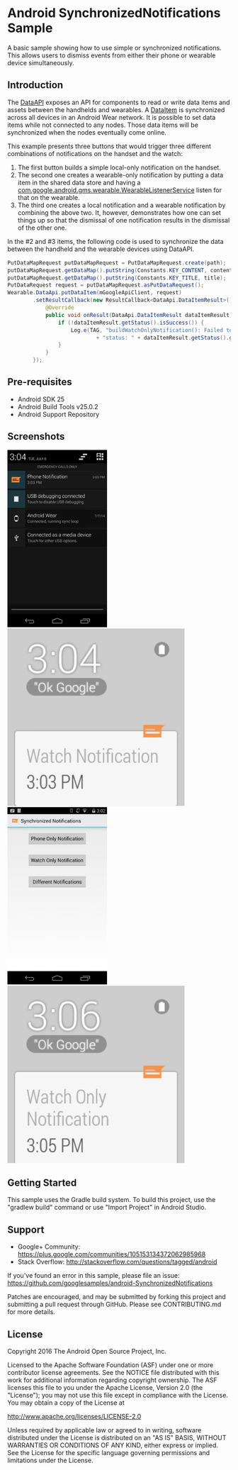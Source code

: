
Android SynchronizedNotifications Sample
===================================

A basic sample showing how to use simple or synchronized notifications.
This allows users to dismiss events from either their phone or wearable device simultaneously.

Introduction
------------

The [DataAPI][1] exposes an API for components to read or write data items and assets between
the handhelds and wearables. A [DataItem][2] is synchronized across all devices in an Android Wear network.
It is possible to set data items while not connected to any nodes. Those data items will be synchronized
when the nodes eventually come online.

This example presents three buttons that would trigger three different combinations of
notifications on the handset and the watch:

1. The first button builds a simple local-only notification on the handset.
2. The second one creates a wearable-only notification by putting a data item in the shared data
store and having a [com.google.android.gms.wearable.WearableListenerService][3] listen for
that on the wearable.
3. The third one creates a local notification and a wearable notification by combining the above
two. It, however, demonstrates how one can set things up so that the dismissal of one
notification results in the dismissal of the other one.

In the #2 and #3 items, the following code is used to synchronize the data between the handheld
and the wearable devices using DataAPI.

```java
PutDataMapRequest putDataMapRequest = PutDataMapRequest.create(path);
putDataMapRequest.getDataMap().putString(Constants.KEY_CONTENT, content);
putDataMapRequest.getDataMap().putString(Constants.KEY_TITLE, title);
PutDataRequest request = putDataMapRequest.asPutDataRequest();
Wearable.DataApi.putDataItem(mGoogleApiClient, request)
        .setResultCallback(new ResultCallback<DataApi.DataItemResult>() {
            @Override
            public void onResult(DataApi.DataItemResult dataItemResult) {
                if (!dataItemResult.getStatus().isSuccess()) {
                    Log.e(TAG, "buildWatchOnlyNotification(): Failed to set the data, "
                            + "status: " + dataItemResult.getStatus().getStatusCode());
                }
            }
        });
```

[1]: http://developer.android.com/reference/com/google/android/gms/wearable/DataApi.html#putDataItem(com.google.android.gms.common.api.GoogleApiClient%2C%20com.google.android.gms.wearable.PutDataRequest)
[2]: http://developer.android.com/reference/com/google/android/gms/wearable/DataItem.html
[3]: https://developer.android.com/reference/com/google/android/gms/wearable/WearableListenerService.html

Pre-requisites
--------------

- Android SDK 25
- Android Build Tools v25.0.2
- Android Support Repository

Screenshots
-------------

<img src="screenshots/different_notifications_phone.png" height="400" alt="Screenshot"/> <img src="screenshots/different_notifications_wearable.png" height="400" alt="Screenshot"/> <img src="screenshots/notification_options.png" height="400" alt="Screenshot"/> <img src="screenshots/watch_only_notification.png" height="400" alt="Screenshot"/> 

Getting Started
---------------

This sample uses the Gradle build system. To build this project, use the
"gradlew build" command or use "Import Project" in Android Studio.

Support
-------

- Google+ Community: https://plus.google.com/communities/105153134372062985968
- Stack Overflow: http://stackoverflow.com/questions/tagged/android

If you've found an error in this sample, please file an issue:
https://github.com/googlesamples/android-SynchronizedNotifications

Patches are encouraged, and may be submitted by forking this project and
submitting a pull request through GitHub. Please see CONTRIBUTING.md for more details.

License
-------

Copyright 2016 The Android Open Source Project, Inc.

Licensed to the Apache Software Foundation (ASF) under one or more contributor
license agreements.  See the NOTICE file distributed with this work for
additional information regarding copyright ownership.  The ASF licenses this
file to you under the Apache License, Version 2.0 (the "License"); you may not
use this file except in compliance with the License.  You may obtain a copy of
the License at

http://www.apache.org/licenses/LICENSE-2.0

Unless required by applicable law or agreed to in writing, software
distributed under the License is distributed on an "AS IS" BASIS, WITHOUT
WARRANTIES OR CONDITIONS OF ANY KIND, either express or implied.  See the
License for the specific language governing permissions and limitations under
the License.
